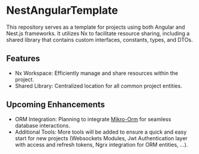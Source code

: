 # NestAngularTemplate

This repository serves as a template for projects using both Angular and Nest.js frameworks. It utilizes Nx to facilitate resource sharing, including a shared library that contains custom interfaces, constants, types, and DTOs.

## Features
- Nx Workspace: Efficiently manage and share resources within the project.
- Shared Library: Centralized location for all common project entities.

## Upcoming Enhancements
- ORM Integration: Planning to integrate [Mikro-Orm]([https://link-url-here.org](https://github.com/mikro-orm/mikro-orm)) for seamless database interactions.
- Additional Tools: More tools will be added to ensure a quick and easy start for new projects (Websockets Modules, Jwt Authentication layer with access and refresh tokens, Ngrx integration for ORM entities, ...).
